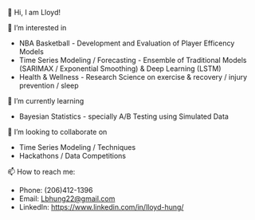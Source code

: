 👋 Hi, I am Lloyd!


👀 I’m interested in
  - NBA Basketball - Development and Evaluation of Player Efficency Models
  - Time Series Modeling / Forecasting - Ensemble of Traditional Models (SARIMAX / Exponential Smoothing) & Deep Learning (LSTM)
  - Health & Wellness - Research Science on exercise & recovery / injury prevention / sleep
  
🌱 I’m currently learning
  - Bayesian Statistics - specially A/B Testing using Simulated Data
  
  
💞️ I’m looking to collaborate on
  - Time Series Modeling / Techniques
  - Hackathons / Data Competitions


📫 How to reach me:
  - Phone:    (206)412-1396
  - Email:    Lbhung22@gmail.com
  - LinkedIn: https://www.linkedin.com/in/lloyd-hung/

<!---
llhung22/llhung22 is a ✨ special ✨ repository because its `README.md` (this file) appears on your GitHub profile.
You can click the Preview link to take a look at your changes.
--->
